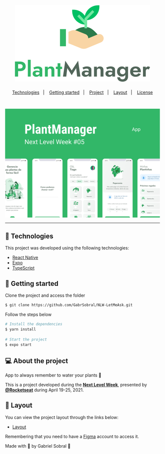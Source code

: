 <h1 align="center">
    <img alt="PlantManager" title="PlantManager" src="github/logo.svg" />
</h1>

<p align="center">
  <a href="#technologies">Technologies</a>&nbsp;&nbsp;&nbsp;|&nbsp;&nbsp;&nbsp;
  <a href="#-layout">Getting started</a>&nbsp;&nbsp;&nbsp;|&nbsp;&nbsp;&nbsp;
  <a href="#-project">Project</a>&nbsp;&nbsp;&nbsp;|&nbsp;&nbsp;&nbsp;
  <a href="#-layout">Layout</a>&nbsp;&nbsp;&nbsp;|&nbsp;&nbsp;&nbsp;
  <a href="#-license">License</a>
</p>

<br>

<p align="center">
  <img alt="PlantManager" src="github/LandingPM.png">
</p>

---

## 🧪 Technologies

This project was developed using the following technologies:

- [React Native](https://reactnative.dev/)
- [Expo](https://expo.io/)
- [TypeScript](https://www.typescriptlang.org/)

## 🚀 Getting started

Clone the project and access the folder

```bash
$ git clone https://github.com/GabrSobral/NLW-LetMeAsk.git
```

Follow the steps below
```bash
# Install the dependencies
$ yarn install

# Start the project
$ expo start
```

## 💻 About the project

App to always remember to water your plants 🌱

This is a project developed during the **[Next Level Week](https://nextlevelweek.com/)**, presented by **[@Rocketseat](https://github.com/Rocketseat)** during April 19-25, 2021.

## 🔖 Layout

You can view the project layout through the links below:

- [Layout](https://www.figma.com/file/ZwtWSQ00zUAv7YDBBbSn9c/PlantManager-(Copy)) 

Remembering that you need to have a [Figma](http://figma.com/) account to access it.


Made with 💜 by Gabriel Sobral 👋
